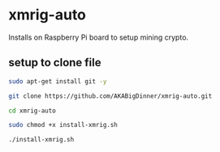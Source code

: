 # xmrig-auto
Installs on Raspberry Pi board to setup mining crypto.

## setup to clone file
```bash
sudo apt-get install git -y
```
```bash
git clone https://github.com/AKABigDinner/xmrig-auto.git
```
```bash
cd xmrig-auto
```
```bash
sudo chmod +x install-xmrig.sh
```
```bash
./install-xmrig.sh
```
